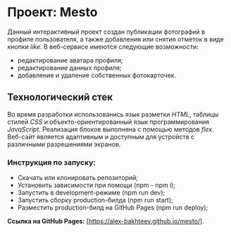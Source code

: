 # Проект: Mesto

Данный интерактивный проект создан публикации фотографий в профиле пользователя, а также добавления или снятия отметок в виде кнопки *like*.
В веб-сервисе имеются следующие возможности:
- редактирование аватара профиля;
- редактирование данных профиля;
- добавление и удаление собственных фотокарточек.

## Технологический стек
Во время разработки использованись язык разметки *HTML*, таблицы стилей *CSS* и объекто-ориентированный язык программирования *JavaScript*.
Реализация блоков выполнена с помощью методов *flex*.
Веб-сайт является адаптивным и доступным для устройств с различными разрешениями экранов.

### Инструкция по запуску:
* Скачать или клонировать репозиторий;
* Установить зависимости при помощи (npm - npm i);
* Запустить в development-режиме (npm run dev);
* Запустить сборку production-билда (npm run start);
* Разместить production-билд на GitHub Pages (npm run deploy);


**Ссылка на GitHub Pages:** [https://alex-bakhteev.github.io/mesto/].
